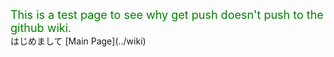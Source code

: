 <div id="wakame_body" style="font-size:large;color: green" >
This is a test page to see why get push doesn't push to the github wiki.
</div>
はじめまして
[Main Page](../wiki)